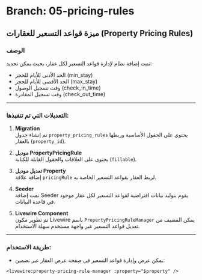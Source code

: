 # Branch: 05-pricing-rules

## ميزة قواعد التسعير للعقارات (Property Pricing Rules)

### الوصف
تمت إضافة نظام لإدارة قواعد التسعير لكل عقار، بحيث يمكن تحديد:

- الحد الأدنى للأيام للحجز (min_stay)
- الحد الأقصى للأيام للحجز (max_stay)
- وقت تسجيل الوصول (check_in_time)
- وقت تسجيل المغادرة (check_out_time)

---

### التعديلات التي تم تنفيذها:

1. **Migration**  
   تم إنشاء جدول `property_pricing_rules` يحتوي على الحقول الأساسية وربطها بالعقار (`property_id`).

2. **موديل PropertyPricingRule**  
   يحتوي على العلاقات والحقول القابلة للكتابة (`fillable`).

3. **تعديل موديل Property**  
   إضافة علاقة `pricingRule` لربط العقار بقواعد التسعير الخاصة به.

4. **Seeder**  
   تمت إضافة Seeder يقوم بتوليد بيانات افتراضية لقواعد التسعير لكل عقار موجود في قاعدة البيانات.

5. **Livewire Component**  
   تم تطوير مكون Livewire باسم `PropertyPricingRuleManager` يمكن المضيف من تعديل قواعد التسعير عبر واجهة مستخدم سهلة الاستخدام.

---

### طريقة الاستخدام:

- يمكن عرض وإدارة قواعد التسعير في صفحة عرض العقار عبر تضمين:

```blade
<livewire:property-pricing-rule-manager :property="$property" />
